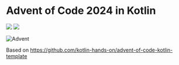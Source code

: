 # Advent of Code 2024 in Kotlin

![](https://img.shields.io/badge/day%20📅-2-blue) ![](https://img.shields.io/badge/stars%20⭐-2-yellow)

![Advent](https://www.pixelmancer.com.br/projects/advent-of-code.jpg)

Based on https://github.com/kotlin-hands-on/advent-of-code-kotlin-template

